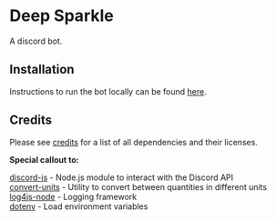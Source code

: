 # Deep Sparkle

A discord bot.

## Installation

Instructions to run the bot locally can be found [here](installation.md).

## Credits

Please see [credits](credits.md) for a list of all dependencies and their licenses.

**Special callout to:**

[discord-js](https://github.com/discordjs/discord.js) - Node.js module to interact with the Discord API<br>
[convert-units](https://github.com/convert-units/convert-units) - Utility to convert between quantities in different units<br>
[log4js-node](https://github.com/log4js-node/log4js-node) - Logging framework<br>
[dotenv](https://github.com/motdotla/dotenv) - Load environment variables